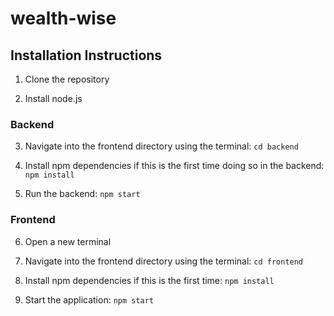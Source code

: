 # wealth-wise
<!--TODO: Update readme-->
## Installation Instructions

1. Clone the repository

2. Install node.js

### Backend

3. Navigate into the frontend directory using the terminal: `cd backend`

4. Install npm dependencies if this is the first time doing so in the backend: `npm install`

5. Run the backend: `npm start`

### Frontend

6. Open a new terminal

7. Navigate into the frontend directory using the terminal: `cd frontend`

8. Install npm dependencies if this is the first time: `npm install`

9. Start the application: `npm start`
